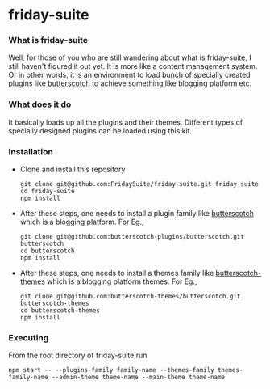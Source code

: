 # friday-suite

### What is friday-suite

Well, for those of you who are still wandering about what is friday-suite, I still haven't figured it out yet. It is more like a content management system. Or in other words, it is an environment to load bunch of specially created plugins like [butterscotch](https://github.com/butterscotch-plugins/butterscotch) to achieve something like blogging platform etc.

### What does it do

It basically loads up all the plugins and their themes. Different types of specially designed plugins can be loaded using this kit.

### Installation

* Clone and install this repository 

  ```
  git clone git@github.com:FridaySuite/friday-suite.git friday-suite
  cd friday-suite
  npm install
  ```
* After these steps, one needs to install a plugin family like [butterscotch](https://github.com/butterscotch-plugins/butterscotch) which is a blogging platform. For Eg., 

   ```
   git clone git@github.com:butterscotch-plugins/butterscotch.git butterscotch
   cd butterscotch
   npm install
   ```

* After these steps, one needs to install a themes family like [butterscotch-themes](https://github.com/butterscotch-themes/butterscotch) which is a blogging platform themes. For Eg., 

  ```
  git clone git@github.com:butterscotch-themes/butterscotch.git butterscotch-themes
  cd butterscotch-themes
  npm install
  ```

### Executing

From the root directory of friday-suite run

```
npm start -- --plugins-family family-name --themes-family themes-family-name --admin-theme theme-name --main-theme theme-name
 ```